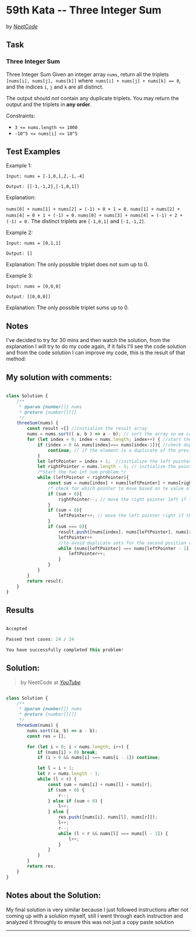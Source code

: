 # 59th Kata -- Three Integer Sum


by *[NeetCode](https://neetcode.io/problems/three-integer-sum)*


## Task

### Three Integer Sum


Three Integer Sum
Given an integer array `nums`, return all the triplets `[nums[i], nums[j], nums[k]]` where` nums[i] + nums[j] + nums[k] == 0`, and the indices `i`, `j` and `k` are all distinct.

The output should *not* contain any duplicate triplets. You may return the output and the triplets in **any order**.

Constraints:

* `3 <= nums.length <= 1000`
* `-10^5 <= nums[i] <= 10^5`



## Test Examples


Example 1:
```
Input: nums = [-1,0,1,2,-1,-4]

Output: [[-1,-1,2],[-1,0,1]]
```
Explanation:

`nums[0] + nums[1] + nums[2] = (-1) + 0 + 1 = 0.`
`nums[1] + nums[2] + nums[4] = 0 + 1 + (-1) = 0.`
`nums[0] + nums[3] + nums[4] = (-1) + 2 + (-1) = 0.`
The distinct triplets are `[-1,0,1]` and `[-1,-1,2]`.

Example 2:
```
Input: nums = [0,1,1]

Output: []
```
Explanation: The only possible triplet does not sum up to 0.

Example 3:
```
Input: nums = [0,0,0]

Output: [[0,0,0]]
```
Explanation: The only possible triplet sums up to 0.



## Notes

I've decided to try for 30 mins and then watch the solution, from the explanation I will try to do my code again, if it fails I'll see the code solution and from the code solution I can improve my code, this is the result of that method:

## My solution with comments:

```js

class Solution {
    /**
     * @param {number[]} nums
     * @return {number[][]}
     */
    threeSum(nums) {
        const result =[] //initialize the result array
        nums = nums.sort(( a, b ) => a - b); // sort the array so we can then reduce the problem to 2 sum
        for (let index = 0; index < nums.length; index++) { //start the first element loop
            if (index > 0 && nums[index]=== nums[index-1]){ //check duplicate values to comply with restrictions
                continue; // if the element is a duplicate of the previous element, we skip this iteration
            }
            let leftPointer = index + 1;  //initialize the left pointer so it is one higher to the first element
            let rightPointer = nums.length - 1; // initialize the pointer as the last element of the array
            /*Start the two int sum problem */
            while (leftPointer < rightPointer){
                const sum = nums[index] + nums[leftPointer] + nums[rightPointer] //sum the three numbers
                /* check for which pointer to move based on te value of the sum */
                if (sum > 0){
                    rightPointer--; // move the right pointer left if the value is higher than expected
                }
                if (sum < 0){
                    leftPointer++; // move the left pointer right if the value is lower than expected
                }
                if (sum === 0){
                    result.push([nums[index], nums[leftPointer], nums[rightPointer]])
                    leftPointer++
                    //to avoid duplicate sets for the second position we must check for duplicates and move the left pointer
                    while (nums[leftPointer] === nums[leftPointer - 1] && leftPointer < rightPointer){
                        leftPointer++;
                    }
                }
            }
        }
        return result;
    }
}
```


## Results

```js

Accepted

Passed test cases: 24 / 24

You have successfully completed this problem!
```

## Solution:
> by NeetCode at *[YouTube](https://youtu.be/jzZsG8n2R9A)*

```js

class Solution {
    /**
     * @param {number[]} nums
     * @return {number[][]}
     */
    threeSum(nums) {
        nums.sort((a, b) => a - b);
        const res = [];

        for (let i = 0; i < nums.length; i++) {
            if (nums[i] > 0) break;
            if (i > 0 && nums[i] === nums[i - 1]) continue;

            let l = i + 1;
            let r = nums.length - 1;
            while (l < r) {
                const sum = nums[i] + nums[l] + nums[r];
                if (sum > 0) {
                    r--;
                } else if (sum < 0) {
                    l++;
                } else {
                    res.push([nums[i], nums[l], nums[r]]);
                    l++;
                    r--;
                    while (l < r && nums[l] === nums[l - 1]) {
                        l++;
                    }
                }
            }
        }
        return res;
    }
}
```

## Notes about the Solution:

My final solution is very similar because I just followed instructions after not coming up with a solution myself, still I went through each instruction and analyzed it throughly to ensure this was not just a copy paste solution

---